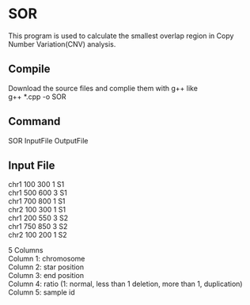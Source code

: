 # SOR
This program is used to calculate the smallest overlap region in Copy Number Variation(CNV) analysis. 

## Compile
Download the source files and complie them with g++ like  
g++ *.cpp -o SOR

## Command
SOR InputFile OutputFile

## Input File
chr1	100	300	1	S1  
chr1	500	600	3	S1  
chr1	700	800	1	S1  
chr2	100	300	1	S1  
chr1	200	550	3	S2  
chr1	750	850	3	S2  
chr2	100	200	1	S2  

5 Columns  
Column 1: chromosome  
Column 2: star position  
Column 3: end position  
Column 4: ratio (1: normal, less than 1 deletion, more than 1, duplication) 
Column 5: sample id  


